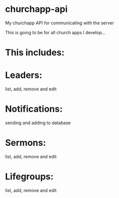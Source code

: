 # churchapp-api
My churchapp API for communicating with the server

This is going to be for all church apps I develop... 

# This includes:

# Leaders:
list, add, remove and edit

# Notifications:
sending and adding to database

# Sermons:
list, add, remove and edit

# Lifegroups:
list, add, remove and edit
